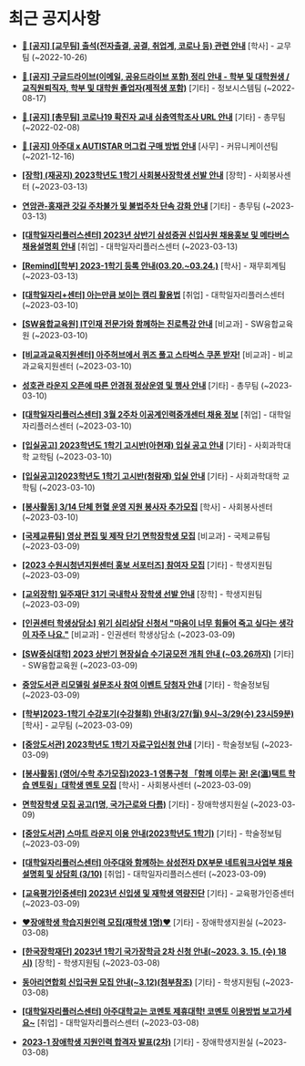 # 최근 공지사항

* **[📌 [공지] [교무팀] 출석(전자출결, 공결, 취업계, 코로나 등) 관련 안내](http://ajou.ac.kr/kr/ajou/notice.do?mode=view&amp;articleNo=205552&amp;article.offset=0&amp;articleLimit=30)**
 [학사] - 교무팀 (~2022-10-26)

* **[📌 [공지] 구글드라이브(이메일, 공유드라이브 포함) 정리 안내 - 학부 및 대학원생 / 교직원퇴직자, 학부 및 대학원 졸업자(제적생 포함)](http://ajou.ac.kr/kr/ajou/notice.do?mode=view&amp;articleNo=202858&amp;article.offset=0&amp;articleLimit=30)**
 [기타] - 정보시스템팀 (~2022-08-17)

* **[📌 [공지] [총무팀] 코로나19 확진자 교내 심층역학조사 URL 안내](http://ajou.ac.kr/kr/ajou/notice.do?mode=view&amp;articleNo=180493&amp;article.offset=0&amp;articleLimit=30)**
 [기타] - 총무팀 (~2022-02-08)

* **[📌 [공지] 아주대 x AUTISTAR 머그컵 구매 방법 안내](http://ajou.ac.kr/kr/ajou/notice.do?mode=view&amp;articleNo=147976&amp;article.offset=0&amp;articleLimit=30)**
 [사무] - 커뮤니케이션팀 (~2021-12-16)

* **[[장학] (재공지) 2023학년도 1학기 사회봉사장학생 선발 안내](http://ajou.ac.kr/kr/ajou/notice.do?mode=view&amp;articleNo=211839&amp;article.offset=0&amp;articleLimit=30)**
 [장학] - 사회봉사센터 (~2023-03-13)

* **[연암관-홍재관 갓길 주차불가 및 불법주차 단속 강화 안내](http://ajou.ac.kr/kr/ajou/notice.do?mode=view&amp;articleNo=211835&amp;article.offset=0&amp;articleLimit=30)**
 [기타] - 총무팀 (~2023-03-13)

* **[[대학일자리플러스센터] 2023년 상반기 삼성증권 신입사원 채용홍보 및 메타버스 채용설명회 안내](http://ajou.ac.kr/kr/ajou/notice.do?mode=view&amp;articleNo=211832&amp;article.offset=0&amp;articleLimit=30)**
 [취업] - 대학일자리플러스센터 (~2023-03-13)

* **[[Remind][학부] 2023-1학기 등록 안내(03.20.~03.24.)](http://ajou.ac.kr/kr/ajou/notice.do?mode=view&amp;articleNo=211830&amp;article.offset=0&amp;articleLimit=30)**
 [학사] - 재무회계팀 (~2023-03-13)

* **[[대학일자리+센터] 아는만큼 보이는 캠리 활용법](http://ajou.ac.kr/kr/ajou/notice.do?mode=view&amp;articleNo=211826&amp;article.offset=0&amp;articleLimit=30)**
 [취업] - 대학일자리플러스센터 (~2023-03-10)

* **[[SW융합교육원] IT인재 전문가와 함께하는 진로특강 안내](http://ajou.ac.kr/kr/ajou/notice.do?mode=view&amp;articleNo=211820&amp;article.offset=0&amp;articleLimit=30)**
 [비교과] - SW융합교육원 (~2023-03-10)

* **[[비교과교육지원센터] 아주허브에서 퀴즈 풀고 스타벅스 쿠폰 받자!](http://ajou.ac.kr/kr/ajou/notice.do?mode=view&amp;articleNo=211818&amp;article.offset=0&amp;articleLimit=30)**
 [비교과] - 비교과교육지원센터 (~2023-03-10)

* **[성호관 라운지 오픈에 따른 안경점 정상운영 및 행사 안내](http://ajou.ac.kr/kr/ajou/notice.do?mode=view&amp;articleNo=211811&amp;article.offset=0&amp;articleLimit=30)**
 [기타] - 총무팀 (~2023-03-10)

* **[[대학일자리플러스센터] 3월 2주차 이공계인력중개센터 채용 정보](http://ajou.ac.kr/kr/ajou/notice.do?mode=view&amp;articleNo=211786&amp;article.offset=0&amp;articleLimit=30)**
 [취업] - 대학일자리플러스센터 (~2023-03-10)

* **[[입실공고] 2023학년도 1학기 고시반(아현재) 입실 공고 안내](http://ajou.ac.kr/kr/ajou/notice.do?mode=view&amp;articleNo=211781&amp;article.offset=0&amp;articleLimit=30)**
 [기타] - 사회과학대학 교학팀 (~2023-03-10)

* **[[입실공고]2023학년도 1학기 고시반(청람재) 입실 안내](http://ajou.ac.kr/kr/ajou/notice.do?mode=view&amp;articleNo=211780&amp;article.offset=0&amp;articleLimit=30)**
 [기타] - 사회과학대학 교학팀 (~2023-03-10)

* **[[봉사활동] 3/14 단체 헌혈 운영 지원 봉사자 추가모집](http://ajou.ac.kr/kr/ajou/notice.do?mode=view&amp;articleNo=211779&amp;article.offset=0&amp;articleLimit=30)**
 [학사] - 사회봉사센터 (~2023-03-10)

* **[[국제교류팀] 영상 편집 및 제작 단기 면학장학생 모집](http://ajou.ac.kr/kr/ajou/notice.do?mode=view&amp;articleNo=211770&amp;article.offset=0&amp;articleLimit=30)**
 [비교과] - 국제교류팀 (~2023-03-09)

* **[[2023 수원시청년지원센터 홍보 서포터즈] 참여자 모집](http://ajou.ac.kr/kr/ajou/notice.do?mode=view&amp;articleNo=211766&amp;article.offset=0&amp;articleLimit=30)**
 [기타] - 학생지원팀 (~2023-03-09)

* **[[교외장학] 일주재단 31기 국내학사 장학생 선발 안내](http://ajou.ac.kr/kr/ajou/notice.do?mode=view&amp;articleNo=211765&amp;article.offset=0&amp;articleLimit=30)**
 [장학] - 학생지원팀 (~2023-03-09)

* **[[인권센터 학생상담소] 위기 심리상담 신청서 &quot;마음이 너무 힘들어 죽고 싶다는 생각이 자주 나요.&quot;](http://ajou.ac.kr/kr/ajou/notice.do?mode=view&amp;articleNo=211754&amp;article.offset=0&amp;articleLimit=30)**
 [비교과] - 인권센터 학생상담소 (~2023-03-09)

* **[[SW중심대학] 2023 상반기 현장실습 수기공모전 개최 안내 (~03.26까지)](http://ajou.ac.kr/kr/ajou/notice.do?mode=view&amp;articleNo=211752&amp;article.offset=0&amp;articleLimit=30)**
 [기타] - SW융합교육원 (~2023-03-09)

* **[중앙도서관 리모델링 설문조사 참여 이벤트 당첨자 안내](http://ajou.ac.kr/kr/ajou/notice.do?mode=view&amp;articleNo=211741&amp;article.offset=0&amp;articleLimit=30)**
 [기타] - 학술정보팀 (~2023-03-09)

* **[[학부]2023-1학기 수강포기(수강철회) 안내(3/27(월) 9시~3/29(수) 23시59분)](http://ajou.ac.kr/kr/ajou/notice.do?mode=view&amp;articleNo=211733&amp;article.offset=0&amp;articleLimit=30)**
 [학사] - 교무팀 (~2023-03-09)

* **[[중앙도서관] 2023학년도 1학기 자료구입신청 안내](http://ajou.ac.kr/kr/ajou/notice.do?mode=view&amp;articleNo=211729&amp;article.offset=0&amp;articleLimit=30)**
 [기타] - 학술정보팀 (~2023-03-09)

* **[[봉사활동] (영어/수학 추가모집)2023-1 영통구청 「함께 이루는 꿈! 온(溫)택트 학습 멘토링」대학생 멘토 모집](http://ajou.ac.kr/kr/ajou/notice.do?mode=view&amp;articleNo=211728&amp;article.offset=0&amp;articleLimit=30)**
 [학사] - 사회봉사센터 (~2023-03-09)

* **[면학장학생 모집 공고(1명, 국가근로와 다름)](http://ajou.ac.kr/kr/ajou/notice.do?mode=view&amp;articleNo=211723&amp;article.offset=0&amp;articleLimit=30)**
 [기타] - 장애학생지원실 (~2023-03-09)

* **[[중앙도서관] 스마트 라운지 이용 안내(2023학년도 1학기)](http://ajou.ac.kr/kr/ajou/notice.do?mode=view&amp;articleNo=211721&amp;article.offset=0&amp;articleLimit=30)**
 [기타] - 학술정보팀 (~2023-03-09)

* **[[대학일자리플러스센터] 아주대와 함께하는 삼성전자 DX부문 네트워크사업부 채용 설명회 및 상담회 (3/10)](http://ajou.ac.kr/kr/ajou/notice.do?mode=view&amp;articleNo=211708&amp;article.offset=0&amp;articleLimit=30)**
 [취업] - 대학일자리플러스센터 (~2023-03-09)

* **[[교육평가인증센터] 2023년 신입생 및 재학생 역량진단](http://ajou.ac.kr/kr/ajou/notice.do?mode=view&amp;articleNo=211699&amp;article.offset=0&amp;articleLimit=30)**
 [기타] - 교육평가인증센터 (~2023-03-09)

* **[♥장애학생 학습지원인력 모집(재학생 1명)♥](http://ajou.ac.kr/kr/ajou/notice.do?mode=view&amp;articleNo=211689&amp;article.offset=0&amp;articleLimit=30)**
 [기타] - 장애학생지원실 (~2023-03-08)

* **[[한국장학재단] 2023년 1학기 국가장학금 2차 신청 안내(~2023. 3. 15. (수) 18시)](http://ajou.ac.kr/kr/ajou/notice.do?mode=view&amp;articleNo=211680&amp;article.offset=0&amp;articleLimit=30)**
 [장학] - 학생지원팀 (~2023-03-08)

* **[동아리연합회 신입국원 모집 안내(~3.12)(첨부참조)](http://ajou.ac.kr/kr/ajou/notice.do?mode=view&amp;articleNo=211678&amp;article.offset=0&amp;articleLimit=30)**
 [기타] - 학생지원팀 (~2023-03-08)

* **[[대학일자리플러스센터] 아주대학교는 코멘토 제휴대학! 코멘토 이용방법 보고가세요~](http://ajou.ac.kr/kr/ajou/notice.do?mode=view&amp;articleNo=211677&amp;article.offset=0&amp;articleLimit=30)**
 [취업] - 대학일자리플러스센터 (~2023-03-08)

* **[2023-1 장애학생 지원인력 합격자 발표(2차)](http://ajou.ac.kr/kr/ajou/notice.do?mode=view&amp;articleNo=211675&amp;article.offset=0&amp;articleLimit=30)**
 [기타] - 장애학생지원실 (~2023-03-08)
